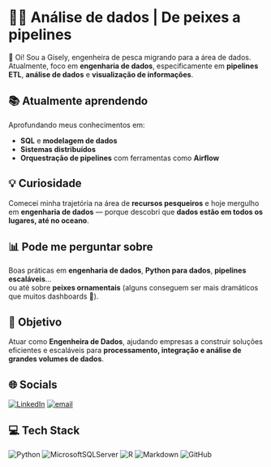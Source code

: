 # 👩‍💻 Análise de dados | De peixes a pipelines

👋 Oi! Sou a Gisely, engenheira de pesca migrando para a área de dados.  
Atualmente, foco em **engenharia de dados**, especificamente em **pipelines ETL**, **análise de dados** e **visualização de informações**.  


## 📚 Atualmente aprendendo
Aprofundando meus conhecimentos em:  
- **SQL** e **modelagem de dados**  
- **Sistemas distribuídos**  
- **Orquestração de pipelines** com ferramentas como **Airflow**



## 💡 Curiosidade
Comecei minha trajetória na área de **recursos pesqueiros** e hoje mergulho em **engenharia de dados** — porque descobri que **dados estão em todos os lugares, até no oceano**.



## 📊 Pode me perguntar sobre
Boas práticas em **engenharia de dados**, **Python para dados**, **pipelines escaláveis**...  
ou até sobre **peixes ornamentais** (alguns conseguem ser mais dramáticos que muitos dashboards 🐠).



## 🎯 Objetivo
Atuar como **Engenheira de Dados**, ajudando empresas a construir soluções eficientes e escaláveis para **processamento, integração e análise de grandes volumes de dados**.



## 🌐 Socials
[![LinkedIn](https://img.shields.io/badge/LinkedIn-%230077B5.svg?logo=linkedin&logoColor=white)](https://www.linkedin.com/in/gisely-costa-2b0638358/) [![email](https://img.shields.io/badge/Email-D14836?logo=gmail&logoColor=white)](mailto:gisely.costa01@gmail.com)



## 💻 Tech Stack
![Python](https://img.shields.io/badge/python-3670A0?style=for-the-badge&logo=python&logoColor=ffdd54) 
![MicrosoftSQLServer](https://img.shields.io/badge/Microsoft%20SQL%20Server-CC2927?style=for-the-badge&logo=microsoft%20sql%20server&logoColor=white) 
![R](https://img.shields.io/badge/r-%23276DC3.svg?style=for-the-badge&logo=r&logoColor=white) 
![Markdown](https://img.shields.io/badge/markdown-%23000000.svg?style=for-the-badge&logo=markdown&logoColor=white) 
![GitHub](https://img.shields.io/badge/github-%23121011.svg?style=for-the-badge&logo=github&logoColor=white)


